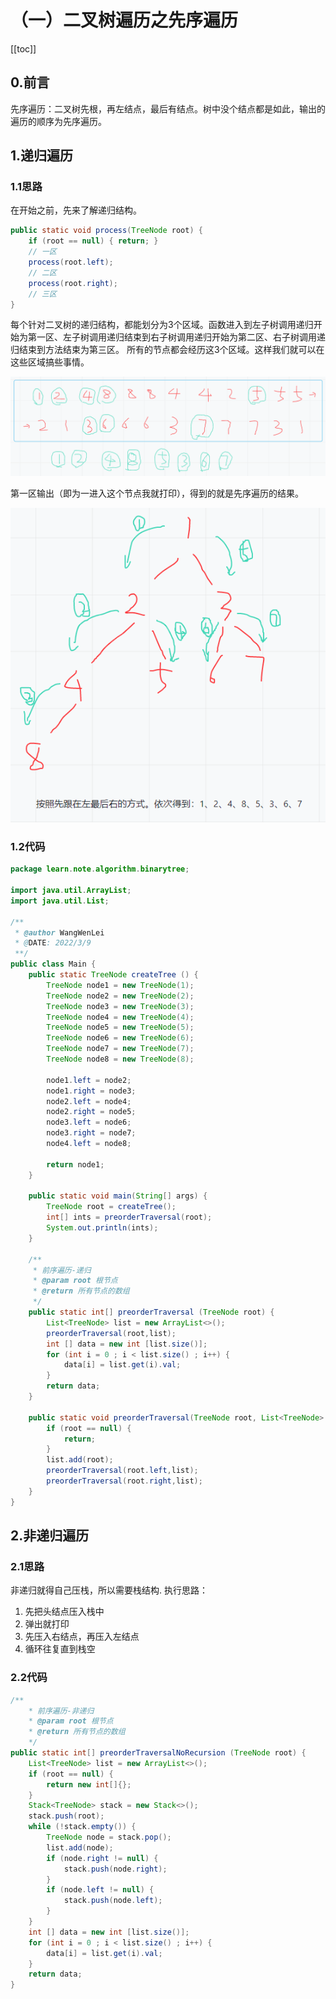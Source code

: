 # （一）二叉树遍历之先序遍历
[[toc]]
## 0.前言
先序遍历：二叉树先根，再左结点，最后有结点。树中没个结点都是如此，输出的遍历的顺序为先序遍历。

## 1.递归遍历
### 1.1思路
在开始之前，先来了解递归结构。
```java
public static void process(TreeNode root) {
    if (root == null) { return; }
    // 一区
    process(root.left);
    // 二区
    process(root.right);
    // 三区
}
```
每个针对二叉树的递归结构，都能划分为3个区域。函数进入到左子树调用递归开始为第一区、左子树调用递归结束到右子树调用递归开始为第二区、右子树调用递归结束到方法结束为第三区。
所有的节点都会经历这3个区域。这样我们就可以在这些区域搞些事情。

![](../img/2022-03-10-14-06-26.png)

第一区输出（即为一进入这个节点我就打印），得到的就是先序遍历的结果。

![](../img/2022-03-10-11-18-23.png)

### 1.2代码
```java
package learn.note.algorithm.binarytree;

import java.util.ArrayList;
import java.util.List;

/**
 * @author WangWenLei
 * @DATE: 2022/3/9
 **/
public class Main {
    public static TreeNode createTree () {
        TreeNode node1 = new TreeNode(1);
        TreeNode node2 = new TreeNode(2);
        TreeNode node3 = new TreeNode(3);
        TreeNode node4 = new TreeNode(4);
        TreeNode node5 = new TreeNode(5);
        TreeNode node6 = new TreeNode(6);
        TreeNode node7 = new TreeNode(7);
        TreeNode node8 = new TreeNode(8);

        node1.left = node2;
        node1.right = node3;
        node2.left = node4;
        node2.right = node5;
        node3.left = node6;
        node3.right = node7;
        node4.left = node8;

        return node1;
    }

    public static void main(String[] args) {
        TreeNode root = createTree();
        int[] ints = preorderTraversal(root);
        System.out.println(ints);
    }

    /**
     * 前序遍历-递归
     * @param root 根节点
     * @return 所有节点的数组
     */
    public static int[] preorderTraversal (TreeNode root) {
        List<TreeNode> list = new ArrayList<>();
        preorderTraversal(root,list);
        int [] data = new int [list.size()];
        for (int i = 0 ; i < list.size() ; i++) {
            data[i] = list.get(i).val;
        }
        return data;
    }

    public static void preorderTraversal(TreeNode root, List<TreeNode> list) {
        if (root == null) {
            return;
        }
        list.add(root);
        preorderTraversal(root.left,list);
        preorderTraversal(root.right,list);
    }
}

```

## 2.非递归遍历

### 2.1思路
非递归就得自己压栈，所以需要栈结构.
执行思路：
1. 先把头结点压入栈中
2. 弹出就打印
3. 先压入右结点，再压入左结点
4. 循环往复直到栈空

### 2.2代码
```java
/**
    * 前序遍历-非递归
    * @param root 根节点
    * @return 所有节点的数组
    */
public static int[] preorderTraversalNoRecursion (TreeNode root) {
    List<TreeNode> list = new ArrayList<>();
    if (root == null) {
        return new int[]{};
    }
    Stack<TreeNode> stack = new Stack<>();
    stack.push(root);
    while (!stack.empty()) {
        TreeNode node = stack.pop();
        list.add(node);
        if (node.right != null) {
            stack.push(node.right);
        }
        if (node.left != null) {
            stack.push(node.left);
        }
    }
    int [] data = new int [list.size()];
    for (int i = 0 ; i < list.size() ; i++) {
        data[i] = list.get(i).val;
    }
    return data;
}
```


